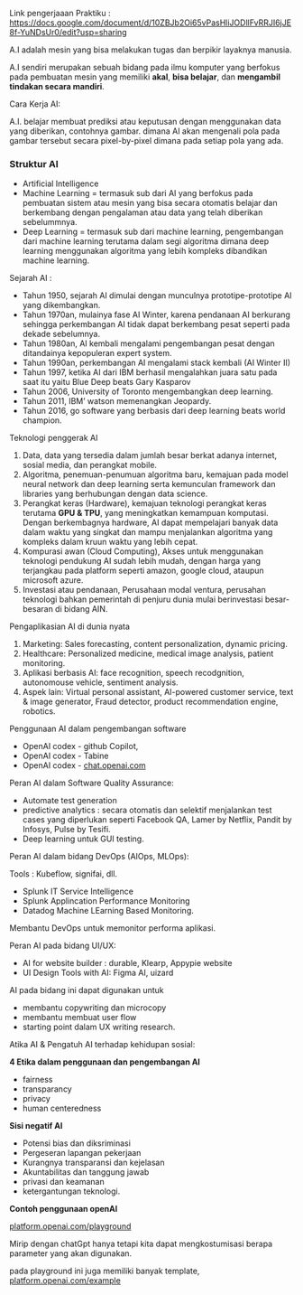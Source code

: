Link pengerjaaan Praktiku :
https://docs.google.com/document/d/10ZBJb2Oi65vPasHliJODllFvRRJI6jJE8f-YuNDsUr0/edit?usp=sharing

A.I adalah mesin yang bisa melakukan tugas dan berpikir layaknya manusia.

A.I sendiri merupakan sebuah bidang pada ilmu komputer yang berfokus pada pembuatan mesin yang memiliki **akal**, **bisa belajar**, dan **mengambil tindakan secara mandiri**.

Cara Kerja AI:

A.I. belajar membuat prediksi atau keputusan dengan menggunakan data yang diberikan, contohnya gambar. dimana AI akan mengenali pola pada gambar tersebut secara pixel-by-pixel dimana pada setiap pola yang ada.

### Struktur AI

- Artificial Intelligence
- Machine Learning = termasuk sub dari AI yang berfokus pada pembuatan sistem atau mesin yang bisa secara otomatis belajar dan berkembang dengan pengalaman atau data yang telah diberikan sebelummnya.
- Deep Learning = termasuk sub dari machine learning, pengembangan dari machine learning terutama dalam segi algoritma dimana deep learning menggunakan algoritma yang lebih kompleks dibandikan machine learning.

Sejarah AI :

- Tahun 1950, sejarah AI dimulai dengan munculnya prototipe-prototipe AI yang dikembangkan.
- Tahun 1970an, mulainya fase AI Winter, karena pendanaan AI berkurang sehingga perkembangan AI tidak dapat berkembang pesat seperti pada dekade sebelumnya.
- Tahun 1980an, AI kembali mengalami pengembangan pesat dengan ditandainya kepopuleran expert system.
- Tahun 1990an, perkembangan AI mengalami stack kembali (AI Winter II)
- Tahun 1997, ketika AI dari IBM berhasil mengalahkan juara satu pada saat itu yaitu Blue Deep beats Gary Kasparov
- Tahun 2006, University of Toronto mengembangkan deep learning.
- Tahun 2011, IBM’ watson memenangkan Jeopardy.
- Tahun 2016, go software yang berbasis dari deep learning beats world champion.

Teknologi penggerak AI

1. Data, data yang tersedia dalam jumlah besar berkat adanya internet, sosial media, dan perangkat mobile. 
2. Algoritma, penemuan-penumuan algoritma baru, kemajuan pada model neural network dan deep learning serta kemunculan framework dan libraries yang berhubungan dengan data science.
3. Perangkat keras (Hardware), kemajuan teknologi perangkat keras terutama **GPU & TPU**, yang meningkatkan kemampuan komputasi. Dengan berkembagnya hardware, AI dapat mempelajari banyak data dalam waktu yang singkat dan mampu menjalankan algoritma yang kompleks dalam kruun waktu yang lebih cepat.
4. Kompurasi awan (Cloud Computing), Akses untuk menggunakan teknologi pendukung  AI  sudah lebih mudah, dengan harga yang terjangkau pada platform seperti amazon, google cloud, ataupun microsoft azure. 
5. Investasi atau pendanaan, Perusahaan modal ventura, perusahan teknologi bahkan pemerintah di penjuru dunia mulai berinvestasi besar-besaran di bidang AIN.

Pengaplikasian AI di dunia nyata

1. Marketing: Sales forecasting, content personalization, dynamic pricing.
2. Healthcare: Personalized medicine, medical image analysis, patient monitoring.
3. Aplikasi berbasis AI: face recognition, speech recodgnition, autonomouse vehicle, sentiment analysis.
4. Aspek lain: Virtual personal assistant, AI-powered customer service, text & image generator, Fraud detector, product recommendation engine, robotics.

Penggunaan AI dalam pengembangan software

- OpenAI codex - github Copilot,
- OpenAI codex - Tabine
- OpenAI codex - [chat.openai.com](http://chat.openai.com)

Peran AI dalam Software Quality Assurance:

- Automate test generation
- predictive analytics : secara otomatis dan selektif menjalankan test cases yang diperlukan seperti Facebook QA, Lamer by Netflix, Pandit by Infosys, Pulse by Tesifi.
- Deep learning untuk GUI testing.

Peran AI dalam bidang DevOps (AIOps, MLOps):

Tools : Kubeflow, signifai, dll.

- Splunk IT Service Intelligence
- Splunk Applincation Performance Monitoring
- Datadog Machine LEarning Based Monitoring.

Membantu DevOps untuk memonitor performa aplikasi.

Peran AI pada bidang UI/UX:  

- AI for website builder : durable, Klearp, Appypie website
- UI Design Tools with AI: Figma AI, uizard

AI pada bidang ini dapat digunakan untuk

- membantu copywriting dan microcopy
- membantu membuat user flow
- starting point dalam UX writing research.

Atika AI & Pengatuh AI terhadap kehidupan sosial:

**4 Etika dalam penggunaan dan pengembangan AI**

- fairness
- transparancy
- privacy
- human centeredness

**Sisi negatif AI**

- Potensi bias dan diksriminasi
- Pergeseran lapangan pekerjaan
- Kurangnya transparansi dan kejelasan
- Akuntabilitas dan tanggung jawab
- privasi dan keamanan
- ketergantungan teknologi.

**Contoh penggunaan openAI**

[platform.openai.com/playground](http://platform.openai.com/playground) 

Mirip dengan chatGpt hanya tetapi kita dapat mengkostumisasi berapa parameter yang akan digunakan.

pada playground ini juga memiliki banyak template, [platform.openai.com/example](http://platform.openai.com/example)